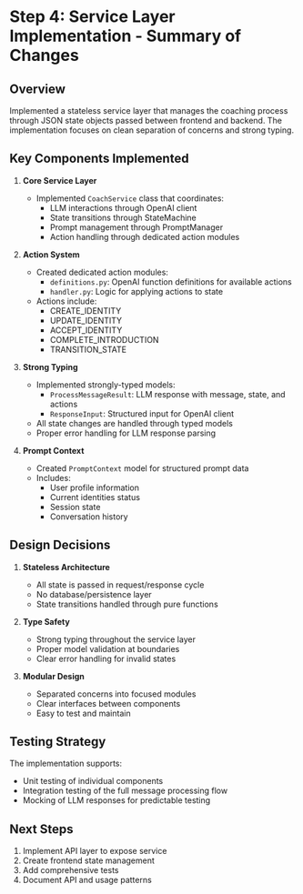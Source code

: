 # Step 4: Service Layer Implementation - Summary of Changes

## Overview

Implemented a stateless service layer that manages the coaching process through JSON state objects passed between frontend and backend. The implementation focuses on clean separation of concerns and strong typing.

## Key Components Implemented

1. **Core Service Layer**
   - Implemented `CoachService` class that coordinates:
     - LLM interactions through OpenAI client
     - State transitions through StateMachine
     - Prompt management through PromptManager
     - Action handling through dedicated action modules

2. **Action System**
   - Created dedicated action modules:
     - `definitions.py`: OpenAI function definitions for available actions
     - `handler.py`: Logic for applying actions to state
   - Actions include:
     - CREATE_IDENTITY
     - UPDATE_IDENTITY
     - ACCEPT_IDENTITY
     - COMPLETE_INTRODUCTION
     - TRANSITION_STATE

3. **Strong Typing**
   - Implemented strongly-typed models:
     - `ProcessMessageResult`: LLM response with message, state, and actions
     - `ResponseInput`: Structured input for OpenAI client
   - All state changes are handled through typed models
   - Proper error handling for LLM response parsing

4. **Prompt Context**
   - Created `PromptContext` model for structured prompt data
   - Includes:
     - User profile information
     - Current identities status
     - Session state
     - Conversation history

## Design Decisions

1. **Stateless Architecture**
   - All state is passed in request/response cycle
   - No database/persistence layer
   - State transitions handled through pure functions

2. **Type Safety**
   - Strong typing throughout the service layer
   - Proper model validation at boundaries
   - Clear error handling for invalid states

3. **Modular Design**
   - Separated concerns into focused modules
   - Clear interfaces between components
   - Easy to test and maintain

## Testing Strategy

The implementation supports:
- Unit testing of individual components
- Integration testing of the full message processing flow
- Mocking of LLM responses for predictable testing

## Next Steps

1. Implement API layer to expose service
2. Create frontend state management
3. Add comprehensive tests
4. Document API and usage patterns
